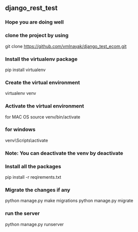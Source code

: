 ## django_rest_test
### Hope you are doing well
### clone the project by using
git clone https://github.com/vmlnayak/django_test_ecom.git

### Install the virtualenv package
pip install virtualenv

### Create the virtual environment
virtualenv venv

### Activate the virtual environment
for MAC OS
source venv/bin/activate

### for windows
venv\Scripts\activate

### Note: You can deactivate the venv by deactivate

### Install all the packages
pip install -r reqirements.txt

### Migrate the changes if any
python manage.py make migrations python manage.py migrate

### run the server
python manage.py runserver
